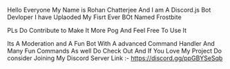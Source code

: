 Hello Everyone 
My Name is Rohan Chatterjee And I am A Discord.js Bot Devloper I have Uplaoded My Fisrt Ever BOt Named Frostbite 

PLs Do Contribute to Make It More Pog And Feel Free To Use It 

Its A Moderation and A Fun Bot With A advanced Command Handler And Many Fun Commands As well Do Check Out And If You Love My Project Do consider Joining My Discord Server
Link :- https://discord.gg/ppGBYSeSqb
